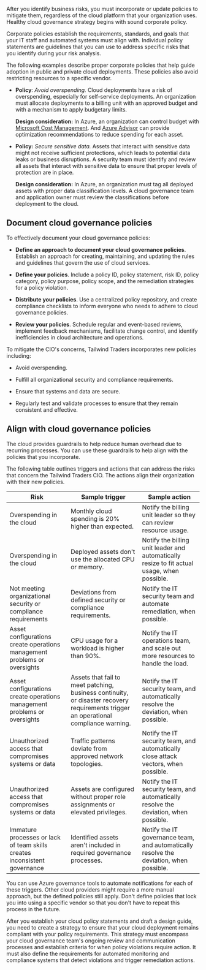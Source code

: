 After you identify business risks, you must incorporate or update policies to mitigate them, regardless of the cloud platform that your organization uses. Healthy cloud governance strategy begins with sound corporate policy. 

Corporate policies establish the requirements, standards, and goals that your IT staff and automated systems must align with. Individual policy statements are guidelines that you can use to address specific risks that you identify during your risk analysis.

The following examples describe proper corporate policies that help guide adoption in public and private cloud deployments. These policies also avoid restricting resources to a specific vendor.

- **Policy**: *Avoid overspending.* Cloud deployments have a risk of overspending, especially for self-service deployments. An organization must allocate deployments to a billing unit with an approved budget and with a mechanism to apply budgetary limits.

  **Design consideration:** In Azure, an organization can control budget with [Microsoft Cost Management](/azure/cost-management-billing/). And [Azure Advisor](/azure/advisor/advisor-cost-recommendations) can provide optimization recommendations to reduce spending for each asset.

- **Policy:** *Secure sensitive data.* Assets that interact with sensitive data might not receive sufficient protections, which leads to potential data leaks or business disruptions. A security team must identify and review all assets that interact with sensitive data to ensure that proper levels of protection are in place.

  **Design consideration:** In Azure, an organization must tag all deployed assets with proper data classification levels. A cloud governance team and application owner must review the classifications before deployment to the cloud.

## Document cloud governance policies

To effectively document your cloud governance policies:

- **Define an approach to document your cloud governance policies**. Establish an approach for creating, maintaining, and updating the rules and guidelines that govern the use of cloud services. 

- **Define your policies**. Include a policy ID, policy statement, risk ID, policy category, policy purpose, policy scope, and the remediation strategies for a policy violation.
- **Distribute your policies**. Use a centralized policy repository, and create compliance checklists to inform everyone who needs to adhere to cloud governance policies.
- **Review your policies**. Schedule regular and event-based reviews, implement feedback mechanisms, facilitate change control, and identify inefficiencies in cloud architecture and operations.

To mitigate the CIO's concerns, Tailwind Traders incorporates new policies including:

- Avoid overspending.

- Fulfill all organizational security and compliance requirements.
- Ensure that systems and data are secure.
- Regularly test and validate processes to ensure that they remain consistent and effective.

## Align with cloud governance policies

The cloud provides guardrails to help reduce human overhead due to recurring processes. You can use these guardrails to help align with the policies that you incorporate.

The following table outlines triggers and actions that can address the risks that concern the Tailwind Traders CIO. The actions align their organization with their new policies.

| Risk | Sample trigger | Sample action |
|-----------------------------|----------------|---------------|
| Overspending in the cloud | Monthly cloud spending is 20% higher than expected. | Notify the billing unit leader so they can review resource usage. |
| Overspending in the cloud | Deployed assets don't use the allocated CPU or memory. | Notify the billing unit leader and automatically resize to fit actual usage, when possible. |
| Not meeting organizational security or compliance requirements | Deviations from defined security or compliance requirements. | Notify the IT security team and automate remediation, when possible. |
| Asset configurations create operations management problems or oversights | CPU usage for a workload is higher than 90%. | Notify the IT operations team, and scale out more resources to handle the load. |
| Asset configurations create operations management problems or oversights | Assets that fail to meet patching, business continuity, or disaster recovery requirements trigger an operational compliance warning. | Notify the IT security team, and automatically resolve the deviation, when possible. |
| Unauthorized access that compromises systems or data | Traffic patterns deviate from approved network topologies. | Notify the IT security team, and automatically close attack vectors, when possible.|
| Unauthorized access that compromises systems or data | Assets are configured without proper role assignments or elevated privileges. | Notify the IT security team, and automatically resolve the deviation, when possible. |
| Immature processes or lack of team skills creates inconsistent governance | Identified assets aren't included in required governance processes. | Notify the IT governance team, and automatically resolve the deviation, when possible. |

You can use Azure governance tools to automate notifications for each of these triggers. Other cloud providers might require a more manual approach, but the defined policies still apply. Don't define policies that lock you into using a specific vendor so that you don't have to repeat this process in the future.

After you establish your cloud policy statements and draft a design guide, you need to create a strategy to ensure that your cloud deployment remains compliant with your policy requirements. This strategy must encompass your cloud governance team's ongoing review and communication processes and establish criteria for when policy violations require action. It must also define the requirements for automated monitoring and compliance systems that detect violations and trigger remediation actions.
